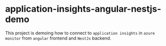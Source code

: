 # application-insights-angular-nestjs-demo
This project is demoing how to connect to `application insights` in `azure monitor` from `angular` frontend and `NestJs` backend.
